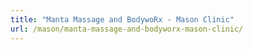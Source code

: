 ```yaml
---
title: "Manta Massage and BodywoRx - Mason Clinic"
url: /mason/manta-massage-and-bodyworx-mason-clinic/
---
```

